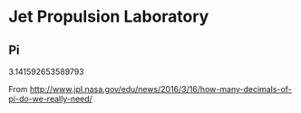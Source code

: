 # Jet Propulsion Laboratory
Pi
--

3.141592653589793

From <http://www.jpl.nasa.gov/edu/news/2016/3/16/how-many-decimals-of-pi-do-we-really-need/>

